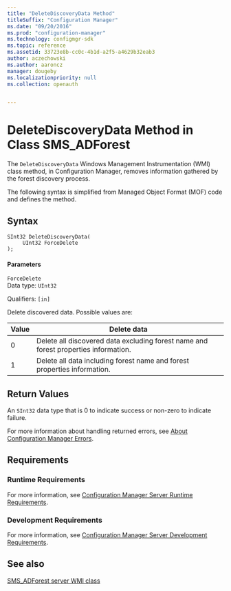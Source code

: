 ```yaml
---
title: "DeleteDiscoveryData Method"
titleSuffix: "Configuration Manager"
ms.date: "09/20/2016"
ms.prod: "configuration-manager"
ms.technology: configmgr-sdk
ms.topic: reference
ms.assetid: 33723e8b-cc0c-4b1d-a2f5-a4629b32eab3
author: aczechowski
ms.author: aaroncz
manager: dougeby
ms.localizationpriority: null
ms.collection: openauth


---
```

# DeleteDiscoveryData Method in Class SMS_ADForest
The `DeleteDiscoveryData` Windows Management Instrumentation (WMI) class method, in Configuration Manager, removes information gathered by the forest discovery process.  

 The following syntax is simplified from Managed Object Format (MOF) code and defines the method.  

## Syntax  

```  
SInt32 DeleteDiscoveryData(  
     UInt32 ForceDelete  
);  
```  

#### Parameters  
 `ForceDelete`  
 Data type: `UInt32`  

 Qualifiers: `[in]`  

 Delete discovered data. Possible values are:  

|Value|Delete data|  
|-|-|  
|0|Delete all discovered data excluding forest name and forest properties information.|  
|1|Delete all data including forest name and forest properties information.|  

## Return Values  
 An  `SInt32` data type that is 0 to indicate success or non-zero to indicate failure.  

 For more information about handling returned errors, see [About Configuration Manager Errors](../../../../../develop/core/understand/about-configuration-manager-errors.md).  

## Requirements  

### Runtime Requirements  
 For more information, see [Configuration Manager Server Runtime Requirements](../../../../../develop/core/reqs/server-runtime-requirements.md).  

### Development Requirements  
 For more information, see [Configuration Manager Server Development Requirements](../../../../../develop/core/reqs/server-development-requirements.md).  

## See also

[SMS_ADForest server WMI class](sms_adforest-server-wmi-class.md)
